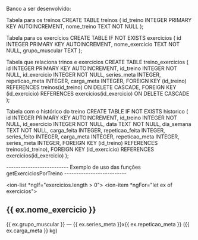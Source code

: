 Banco a ser desenvolvido:

Tabela para os treinos
CREATE TABLE treinos (
  id_treino INTEGER PRIMARY KEY AUTOINCREMENT,
  nome_treino TEXT NOT NULL
);

Tabela para os exercícios
CREATE TABLE IF NOT EXISTS exercicios (
  id INTEGER PRIMARY KEY AUTOINCREMENT,
  nome_exercicio TEXT NOT NULL,
  grupo_muscular TEXT
);

Tabela que relaciona trinos e exercícios
CREATE TABLE treino_exercicios (
  id INTEGER PRIMARY KEY AUTOINCREMENT,
  id_treino INTEGER NOT NULL,
  id_exercicio INTEGER NOT NULL,
  series_meta INTEGER,
  repeticao_meta INTEGER,
  carga_meta INTEGER,
  FOREIGN KEY (id_treino) REFERENCES treinos(id_treino) ON DELETE CASCADE,
  FOREIGN KEY (id_exercicio) REFERENCES exercicios(id_exercicio) ON DELETE CASCADE
);

Tabela com o histórico do treino
CREATE TABLE IF NOT EXISTS historico (
  id INTEGER PRIMARY KEY AUTOINCREMENT,
  id_treino INTEGER NOT NULL,
  id_exercicio INTEGER NOT NULL,
  data TEXT NOT NULL,
  dia_semana TEXT NOT NULL,
  carga_feita INTEGER,
  repeticao_feita INTEGER,
  series_feito INTEGER,
  carga_meta INTEGER,
  repeticao_meta INTEGER,
  series_meta INTEGER,
  FOREIGN KEY (id_treino) REFERENCES treinos(id_treino),
  FOREIGN KEY (id_exercicio) REFERENCES exercicios(id_exercicio)
);



-------------------------- Exemplo de uso das funções getExerciciosPorTreino --------------------------

<ion-list *ngIf="exercicios.length > 0">
  <ion-item *ngFor="let ex of exercicios">
    <ion-label>
      <h2>{{ ex.nome_exercicio }}</h2>
      <p>{{ ex.grupo_muscular }} — {{ ex.series_meta }}x{{ ex.repeticao_meta }} ({{ ex.carga_meta }} kg)</p>
    </ion-label>
  </ion-item>
</ion-list>




